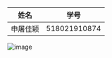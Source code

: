| 姓名 | 学号 |
|------|------|
|申屠佳颖|518021910874|

![image](https://github.com/shiep18/EIS2020/blob/master/markdowncheatsheet.JPG)

